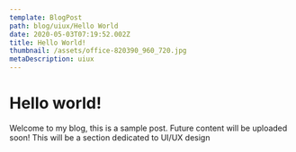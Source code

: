 ```yaml
---
template: BlogPost
path: blog/uiux/Hello World
date: 2020-05-03T07:19:52.002Z
title: Hello World!
thumbnail: /assets/office-820390_960_720.jpg
metaDescription: uiux
---
```

# Hello world!

Welcome to my blog, this is a sample post. Future content will be uploaded soon! This will be a section dedicated to UI/UX design
